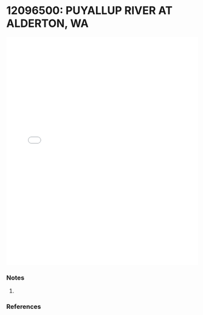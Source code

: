 # 12096500: PUYALLUP RIVER AT ALDERTON, WA

<iframe src="/distribution_estimation/_static/stations/12096500_fdc.html" width="100%" height="600" frameborder="0"></iframe>

### Notes
1. 

### References

